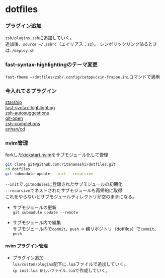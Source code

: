 # dotfiles

### プラグイン追加
`zsh/plugins.zsh`に追加していく。  
追加後、`source ~/.zshrc`（エイリアス：`sz`）。
シンボリックリンク貼るときは`./deploy.sh`

### fast-syntax-highlightingのテーマ変更
`fast-theme ~/dotfiles/zsh/.config/catppuccin-frappe.ini`コマンドで適用

### 今入れてるプラグイン
[starship](https://github.com/starship/starship)  
[fast-syntax-highlighting](https://github.com/zdharma/fast-syntax-highlighting)  
[zsh-autosuggestions](https://github.com/zsh-users/zsh-autosuggestions)  
[git-open](https://github.com/paulirish/git-open)  
[zsh-completions](https://github.com/zsh-users/zsh-completions)  
[enhan/cd](https://github.com/babarot/enhancd)  

### nvim管理
forkした[kickstart.nvim](https://github.com/ritananashi/kickstart.nvim/tree/61b041595614a0579ab2dfcb564ccfa028254fe6)をサブモジュール化して管理  
```bash
git clone git@github.com:ritananashi/dotfiles.git
cd dotfiles
git submodule update --init --recursive
```
`--init`で`.gitmodules`に登録されたサブモジュールの初期化  
`--recursive`でネストされたサブモジュールも再帰的に取得  
これをやらないとサブモジュールディレクトリが空のままになる。

- サブモジュールの更新  
`git submodule update --remote`

- サブモジュール内で編集  
サブモジュール内で`commit`、`push` → 親リポジトリ（dotfiles）で`commit`、`push`

#### nvim プラグイン管理
- プラグイン追加  
`lua/custom/plugins`配下に`.lua`ファイルで追加していく。  
`cp init.lua 新しいファイル.lua`で作成していく。  


